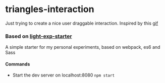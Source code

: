 # triangles-interaction

Just trying to create a nice user draggable interaction.
Inspired by this [gif](https://twitter.com/beesandbombs/status/888378178913390597)


### Based on [light-exp-starter](https://github.com/lmarti17/light-exp-starter)
A simple starter for my personal experiments, based on webpack, es6 and Sass

#### Commands

* Start the dev server on localhost:8080
`npm start`
